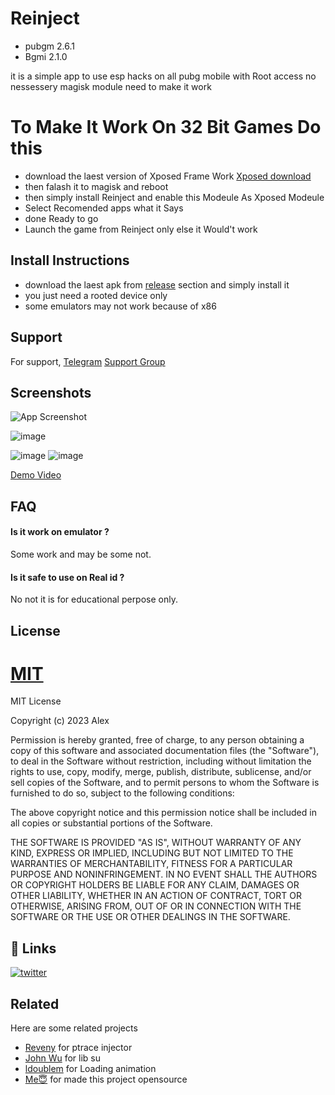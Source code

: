 
# Reinject 
- pubgm 2.6.1
- Bgmi 2.1.0

it is a simple app to use esp hacks on all pubg mobile with Root access no nessessery magisk module need to make it work

# To Make It Work On 32 Bit Games Do this

- download the laest version of Xposed Frame Work [Xposed download](https://github.com/LSPosed/LSPosed/releases/tag/v1.8.6)
- then falash it to magisk and reboot 
- then simply install Reinject and enable this Modeule As Xposed Modeule 
- Select Recomended apps what it Says 
- done Ready to go
- Launch the game from Reinject only else it Would't work

## Install Instructions

- download the laest apk from [release](https://github.com/ALEX5402/Reinject/releases) section and simply install it
- you just need a rooted device only
- some emulators may not work because of x86
## Support

For support,
 [Telegram](t.me//alex5402)
[Support Group](https://t.me/ReinjectOfficial)


## Screenshots

![App Screenshot](https://github.com/ALEX5402/Reinject/blob/main/demo/photo_2023-05-16_21-31-14.jpg)

![image](https://github.com/ALEX5402/Reinject/blob/main/demo/photo_2023-05-16_21-31-27.jpg)

![image](https://github.com/ALEX5402/Reinject/blob/main/demo/Screenshot_2023-05-25-22-46-09-48_b7e9024f54bdc0532418cb6e23c85a7c.jpg)
![image](https://github.com/ALEX5402/Reinject/blob/main/demo/Screenshot_2023-05-25-22-46-05-97_b7e9024f54bdc0532418cb6e23c85a7c.jpg)

[Demo Video](https://t.me/ReinjectOfficial/24)

## FAQ

#### Is it work on emulator ?

Some work and may be some not.

#### Is it safe to use on Real id ?

No not it is for educational perpose only. 


## License

[MIT](https://choosealicense.com/licenses/mit/)
=======
MIT License

Copyright (c) 2023 Alex

Permission is hereby granted, free of charge, to any person obtaining a copy
of this software and associated documentation files (the "Software"), to deal
in the Software without restriction, including without limitation the rights
to use, copy, modify, merge, publish, distribute, sublicense, and/or sell
copies of the Software, and to permit persons to whom the Software is
furnished to do so, subject to the following conditions:

The above copyright notice and this permission notice shall be included in all
copies or substantial portions of the Software.

THE SOFTWARE IS PROVIDED "AS IS", WITHOUT WARRANTY OF ANY KIND, EXPRESS OR
IMPLIED, INCLUDING BUT NOT LIMITED TO THE WARRANTIES OF MERCHANTABILITY,
FITNESS FOR A PARTICULAR PURPOSE AND NONINFRINGEMENT. IN NO EVENT SHALL THE
AUTHORS OR COPYRIGHT HOLDERS BE LIABLE FOR ANY CLAIM, DAMAGES OR OTHER
LIABILITY, WHETHER IN AN ACTION OF CONTRACT, TORT OR OTHERWISE, ARISING FROM,
OUT OF OR IN CONNECTION WITH THE SOFTWARE OR THE USE OR OTHER DEALINGS IN THE
SOFTWARE.

## 🔗 Links
[![twitter](https://img.shields.io/badge/twitter-1DA1F2?style=for-the-badge&logo=twitter&logoColor=white)](https://twitter.com/shellstr0m)


## Related

Here are some related projects

- [Reveny](https://github.com/reveny) for ptrace injector
- [John Wu](https://github.com/topjohnwu) for lib su
- [ldoublem](https://github.com/ldoublem) for Loading animation
- [Me😇](https://github.com/alex5402) for made this project opensource

